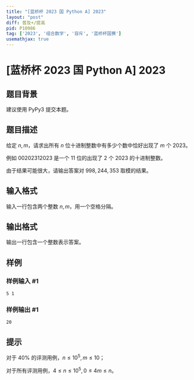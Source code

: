 ```yaml
---
title: "[蓝桥杯 2023 国 Python A] 2023"
layout: "post"
diff: 普及+/提高
pid: P10986
tag: ['2023', '组合数学', '容斥', '蓝桥杯国赛']
usemathjax: true
---
```


# [蓝桥杯 2023 国 Python A] 2023
## 题目背景

建议使用 PyPy3 提交本题。
## 题目描述

给定 $n, m$，请求出所有 $n$ 位十进制整数中有多少个数中恰好出现了 $m$ 个 $2023$。

例如 $00202312023$ 是一个 $11$ 位的出现了 $2$ 个 $2023$ 的十进制整数。

由于结果可能很大，请输出答案对 $998,244,353$ 取模的结果。



## 输入格式

输入一行包含两个整数 $n,m$，用一个空格分隔。


## 输出格式

输出一行包含一个整数表示答案。
## 样例

### 样例输入 #1
```
5 1
```
### 样例输出 #1
```
20
```
## 提示

对于 $40\%$ 的评测用例，$n \le 10^5,m \le 10$；

对于所有评测用例，$4 \le n \le 10^5,0 \le 4m \le n$。
